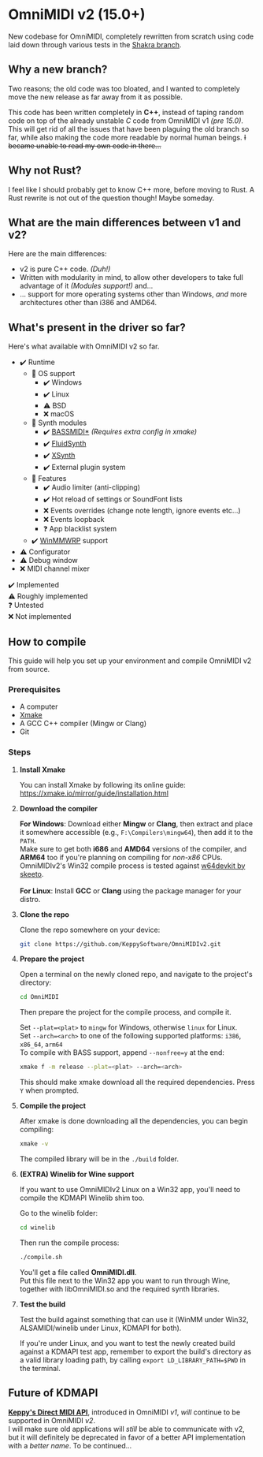 # OmniMIDI v2 (15.0+)
New codebase for OmniMIDI, completely rewritten from scratch using code laid down through various tests in the [Shakra branch](https://github.com/KaleidonKep99/ShakraDrv).

## Why a new branch?
Two reasons; the old code was too bloated, and I wanted to completely move the new release as far away from it as possible.

This code has been written completely in **C++**, instead of taping random code on top of the already unstable *C* code from OmniMIDI v1 *(pre 15.0)*. This will get rid of all the issues that have been plaguing the old branch so far, while also making the code more readable by normal human beings. ~~I became unable to read my own code in there...~~

## Why not Rust?
I feel like I should probably get to know C++ more, before moving to Rust. A Rust rewrite is not out of the question though! Maybe someday.

## What are the main differences between v1 and v2?
Here are the main differences:
- v2 is pure C++ code. *(Duh!)*
- Written with modularity in mind, to allow other developers to take full advantage of it *(Modules support!)* and... 
- ... support for more operating systems other than Windows, *and* more architectures other than i386 and AMD64.

## What's present in the driver so far?
Here's what available with OmniMIDI v2 so far.
- ✔️ Runtime
   - 🔽 OS support
      - ✔️ Windows
      - ✔️ Linux
      - ⚠️ BSD
      - ❌ macOS
   - 🔽 Synth modules
      - ✔️ [BASSMIDI*](https://www.un4seen.com/bass.html) *(Requires extra config in xmake)*
      - ✔️ [FluidSynth](https://github.com/FluidSynth/fluidsynth)
      - ✔️ [XSynth](https://github.com/arduano/xsynth)
      - ✔️ External plugin system
   - 🔽 Features
      - ✔️ Audio limiter (anti-clipping)
      - ✔️ Hot reload of settings or SoundFont lists
      - ❌ Events overrides (change note length, ignore events etc...)
      - ❌ Events loopback
      - ❓ App blacklist system
   - ✔️ [WinMMWRP](https://github.com/KeppySoftware/WinMMWRP) support
- ⚠️ Configurator
- ⚠️ Debug window
- ❌ MIDI channel mixer

✔️ Implemented<br>
⚠️ Roughly implemented<br>
❓ Untested<br>
❌ Not implemented<br>

## How to compile
This guide will help you set up your environment and compile OmniMIDI v2 from source.

### Prerequisites

- A computer
- [Xmake](https://xmake.io/#/home)
- A GCC C++ compiler (Mingw or Clang)
- Git

### Steps

1. **Install Xmake**

   You can install Xmake by following its online guide: https://xmake.io/mirror/guide/installation.html

2. **Download the compiler**

   **For Windows**: Download either **Mingw** or **Clang**, then extract and place it somewhere accessible (e.g., `F:\Compilers\mingw64`), then add it to the `PATH`.<br>
   Make sure to get both **i686** and **AMD64** versions of the compiler, and **ARM64** too if you're planning on compiling for *non-x86* CPUs.<br>
   OmniMIDIv2's Win32 compile process is tested against [w64devkit by skeeto](https://github.com/skeeto/w64devkit).<br><br>
   **For Linux**: Install **GCC** or **Clang** using the package manager for your distro.

3. **Clone the repo**

   Clone the repo somewhere on your device:

   ```sh
   git clone https://github.com/KeppySoftware/OmniMIDIv2.git
   ```

4. **Prepare the project**

   Open a terminal on the newly cloned repo, and navigate to the project's directory:

   ```sh
   cd OmniMIDI
   ```

   Then prepare the project for the compile process, and compile it.
   
   Set `--plat=<plat>` to `mingw` for Windows, otherwise `linux` for Linux.<br>
   Set `--arch=<arch>` to one of the following supported platforms: `i386`, `x86_64`, `arm64`<br>
   To compile with BASS support, append `--nonfree=y` at the end:

   ```sh
   xmake f -m release --plat=<plat> --arch=<arch>
   ```

   This should make xmake download all the required dependencies. Press `Y` when prompted.<br>

5. **Compile the project**

   After xmake is done downloading all the dependencies, you can begin compiling:

   ```sh
   xmake -v
   ```

   The compiled library will be in the `./build` folder.

6. **__(EXTRA)__ Winelib for Wine support**

   If you want to use OmniMIDIv2 Linux on a Win32 app, you'll need to compile the KDMAPI Winelib shim too.

   Go to the winelib folder:
   ```sh
   cd winelib
   ```

   Then run the compile process:
   ```sh
   ./compile.sh
   ```

   You'll get a file called **OmniMIDI.dll**.<br>
   Put this file next to the Win32 app you want to run through Wine, together with libOmniMIDI.so and the required synth libraries.

7. **Test the build**

   Test the build against something that can use it (WinMM under Win32, ALSAMIDI/winelib under Linux, KDMAPI for both).

   If you're under Linux, and you want to test the newly created build against a KDMAPI test app, remember to export the build's directory as a valid library loading path, by calling `export LD_LIBRARY_PATH=$PWD` in the terminal.

## Future of KDMAPI
[**Keppy's Direct MIDI API**](https://github.com/KeppySoftware/OmniMIDI/blob/master/DeveloperContent/KDMAPI.md), introduced in OmniMIDI *v1*, *will* continue to be supported in OmniMIDI *v2*.
<br />
I will make sure old applications will *still* be able to communicate with v2, but it will definitely be deprecated in favor of a better API implementation with a *better name*. To be continued...